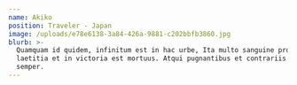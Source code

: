 ```yaml
---
name: Akiko
position: Traveler - Japan
image: /uploads/e78e6138-3a84-426a-9881-c202bbfb3860.jpg
blurb: >-
  Quamquam id quidem, infinitum est in hac urbe, Ita multo sanguine profuso in
  laetitia et in victoria est mortuus. Atqui pugnantibus et contrariis studiis
  semper.
---
```


